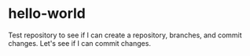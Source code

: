 # hello-world
Test repository to see if I can create a repository, branches, and commit changes.
Let's see if I can commit changes.
